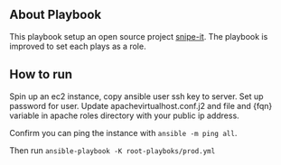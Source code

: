 ## About Playbook
This playbook setup an open source project [snipe-it](https://github.com/snipe/snipe-it). The playbook is improved to set each plays as a role.


## How to run
Spin up an ec2 instance, copy ansible user ssh key to server. Set up password for user. Update apachevirtualhost.conf.j2 and file and {fqn} variable in apache roles directory with your public ip address.

Confirm you can ping the instance with `ansible -m ping all`.  

Then run `ansible-playbook -K root-playboks/prod.yml`
